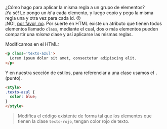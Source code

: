 ¿Cómo hago para aplicar la misma regla a un grupo de elementos? <br>
¡Ya sé! Le pongo un _id_ a cada elemento, y luego copio y pego la misma regla una y otra vez para cada id. :rage: <br>
¡NO!, <u>por favor, no</u>.
Por suerte en HTML existe un atributo que tienen todos elementos llamado `class`, mediante el cual, dos o más elementos pueden compartir una *misma* clase y así aplicarse las mismas reglas.

Modificamos en el HTML:

```html
<p class='texto-azul'>
  Lorem ipsum dolor sit amet, consectetur adipiscing elit. 
</p>
```
Y en nuestra sección de estilos, para referenciar a una clase usamos el `.` (punto).

```html
<style>
.texto-azul {
  color: blue;
}
</style>
```

> Modifica el código existente de forma tal que los elementos que tienen la clase `texto-rojo`, tengan color rojo de texto.